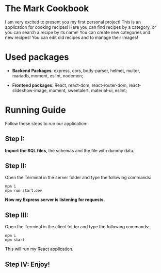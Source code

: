 # The Mark Cookbook
I am very excited to present you my first personal project!
This is an application for cooking recipes! Here you can find recipes by a category, or you can search a recipe by its name! You can create new categories and new recipes! You can edit old recipes and to manage their images!

# Used packages
- **Backend Packages**: express, cors, body-parser, helmet, multer, mariadb, moment, eslint, nodemon;

- **Frontend packages**: React, react-dom, react-router-dom, react-slideshow-image, moment, sweetalert, material-ui, eslint;

# Running Guide
Follow these steps to run our application:
## Step I:
**Import the SQL files**, the schemas and the file with dummy data.

## Step II:
Open the Terminal in the server folder and type the following commands:
```
npm i
npm run start:dev
```
**Now my Express server is listening for requests.**

## Step III:
Open the Terminal in the client folder and type the following commands:
```
npm i
npm start
```
This will run my React application.

## Step IV: Enjoy!
